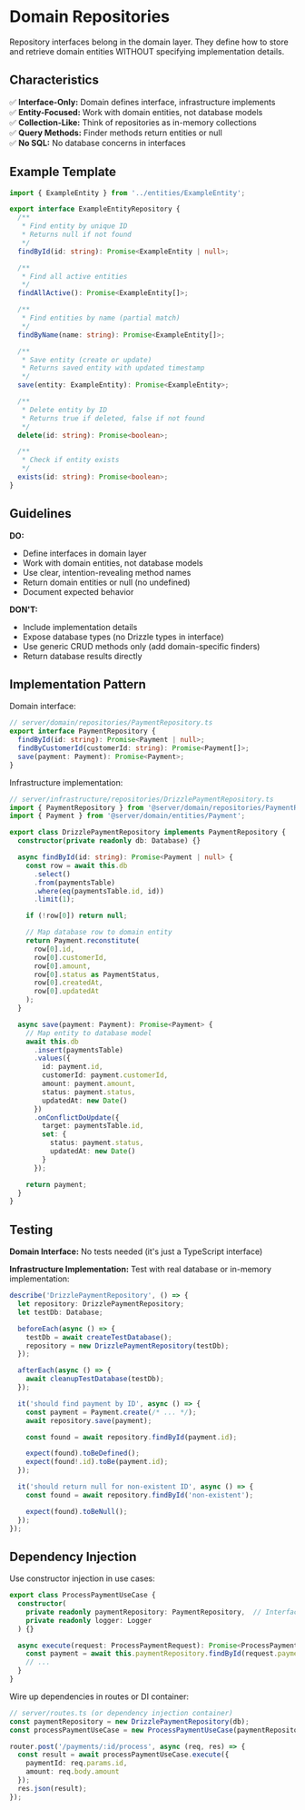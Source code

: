 # Domain Repositories

Repository interfaces belong in the domain layer. They define how to store and retrieve domain entities WITHOUT specifying implementation details.

## Characteristics

✅ **Interface-Only:** Domain defines interface, infrastructure implements  
✅ **Entity-Focused:** Work with domain entities, not database models  
✅ **Collection-Like:** Think of repositories as in-memory collections  
✅ **Query Methods:** Finder methods return entities or null  
✅ **No SQL:** No database concerns in interfaces

## Example Template

```typescript
import { ExampleEntity } from '../entities/ExampleEntity';

export interface ExampleEntityRepository {
  /**
   * Find entity by unique ID
   * Returns null if not found
   */
  findById(id: string): Promise<ExampleEntity | null>;

  /**
   * Find all active entities
   */
  findAllActive(): Promise<ExampleEntity[]>;

  /**
   * Find entities by name (partial match)
   */
  findByName(name: string): Promise<ExampleEntity[]>;

  /**
   * Save entity (create or update)
   * Returns saved entity with updated timestamp
   */
  save(entity: ExampleEntity): Promise<ExampleEntity>;

  /**
   * Delete entity by ID
   * Returns true if deleted, false if not found
   */
  delete(id: string): Promise<boolean>;

  /**
   * Check if entity exists
   */
  exists(id: string): Promise<boolean>;
}
```

## Guidelines

**DO:**
- Define interfaces in domain layer
- Work with domain entities, not database models
- Use clear, intention-revealing method names
- Return domain entities or null (no undefined)
- Document expected behavior

**DON'T:**
- Include implementation details
- Expose database types (no Drizzle types in interface)
- Use generic CRUD methods only (add domain-specific finders)
- Return database results directly

## Implementation Pattern

Domain interface:
```typescript
// server/domain/repositories/PaymentRepository.ts
export interface PaymentRepository {
  findById(id: string): Promise<Payment | null>;
  findByCustomerId(customerId: string): Promise<Payment[]>;
  save(payment: Payment): Promise<Payment>;
}
```

Infrastructure implementation:
```typescript
// server/infrastructure/repositories/DrizzlePaymentRepository.ts
import { PaymentRepository } from '@server/domain/repositories/PaymentRepository';
import { Payment } from '@server/domain/entities/Payment';

export class DrizzlePaymentRepository implements PaymentRepository {
  constructor(private readonly db: Database) {}

  async findById(id: string): Promise<Payment | null> {
    const row = await this.db
      .select()
      .from(paymentsTable)
      .where(eq(paymentsTable.id, id))
      .limit(1);

    if (!row[0]) return null;

    // Map database row to domain entity
    return Payment.reconstitute(
      row[0].id,
      row[0].customerId,
      row[0].amount,
      row[0].status as PaymentStatus,
      row[0].createdAt,
      row[0].updatedAt
    );
  }

  async save(payment: Payment): Promise<Payment> {
    // Map entity to database model
    await this.db
      .insert(paymentsTable)
      .values({
        id: payment.id,
        customerId: payment.customerId,
        amount: payment.amount,
        status: payment.status,
        updatedAt: new Date()
      })
      .onConflictDoUpdate({
        target: paymentsTable.id,
        set: {
          status: payment.status,
          updatedAt: new Date()
        }
      });

    return payment;
  }
}
```

## Testing

**Domain Interface:** No tests needed (it's just a TypeScript interface)

**Infrastructure Implementation:** Test with real database or in-memory implementation:

```typescript
describe('DrizzlePaymentRepository', () => {
  let repository: DrizzlePaymentRepository;
  let testDb: Database;

  beforeEach(async () => {
    testDb = await createTestDatabase();
    repository = new DrizzlePaymentRepository(testDb);
  });

  afterEach(async () => {
    await cleanupTestDatabase(testDb);
  });

  it('should find payment by ID', async () => {
    const payment = Payment.create(/* ... */);
    await repository.save(payment);

    const found = await repository.findById(payment.id);

    expect(found).toBeDefined();
    expect(found!.id).toBe(payment.id);
  });

  it('should return null for non-existent ID', async () => {
    const found = await repository.findById('non-existent');

    expect(found).toBeNull();
  });
});
```

## Dependency Injection

Use constructor injection in use cases:

```typescript
export class ProcessPaymentUseCase {
  constructor(
    private readonly paymentRepository: PaymentRepository,  // Interface, not implementation
    private readonly logger: Logger
  ) {}

  async execute(request: ProcessPaymentRequest): Promise<ProcessPaymentResponse> {
    const payment = await this.paymentRepository.findById(request.paymentId);
    // ...
  }
}
```

Wire up dependencies in routes or DI container:

```typescript
// server/routes.ts (or dependency injection container)
const paymentRepository = new DrizzlePaymentRepository(db);
const processPaymentUseCase = new ProcessPaymentUseCase(paymentRepository, logger);

router.post('/payments/:id/process', async (req, res) => {
  const result = await processPaymentUseCase.execute({
    paymentId: req.params.id,
    amount: req.body.amount
  });
  res.json(result);
});
```
